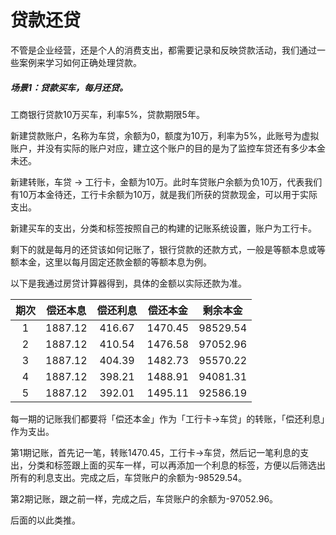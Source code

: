# 贷款还贷

不管是企业经营，还是个人的消费支出，都需要记录和反映贷款活动，我们通过一些案例来学习如何正确处理贷款。

##### 场景1：贷款买车，每月还贷。
工商银行贷款10万买车，利率5%，贷款期限5年。

新建贷款账户，名称为车贷，余额为0，额度为10万，利率为5%，此账号为虚拟账户，并没有实际的账户对应，建立这个账户的目的是为了监控车贷还有多少本金未还。

新建转账，车贷 -> 工行卡，金额为10万。此时车贷账户余额为负10万，代表我们有10万本金待还，工行卡余额为10万，就是我们所获的贷款现金，可以用于实际支出。

新建买车的支出，分类和标签按照自己的构建的记账系统设置，账户为工行卡。

剩下的就是每月的还贷该如何记账了，银行贷款的还款方式，一般是等额本息或等额本金，这里以每月固定还款金额的等额本息为例。

以下是我通过房贷计算器得到，具体的金额以实际还款为准。

| 期次 | 偿还本息 | 偿还利息 | 偿还本金 |  剩余本金  |
|:----:| :----: | :----:  | :----: |   :----:  |
| 1   | 1887.12 | 416.67  | 1470.45 | 98529.54 |
| 2   | 1887.12 | 410.54  | 1476.58 | 97052.96 |
| 3   | 1887.12 | 404.39  | 1482.73 | 95570.22 |
| 4   | 1887.12 | 398.21  | 1488.91 | 94081.31 |
| 5   | 1887.12 | 392.01  | 1495.11 | 92586.19 |

每一期的记账我们都要将「偿还本金」作为「工行卡->车贷」的转账，「偿还利息」作为支出。

第1期记账，首先记一笔，转账1470.45，工行卡->车贷，然后记一笔利息的支出，分类和标签跟上面的买车一样，可以再添加一个利息的标签，方便以后筛选出所有的利息支出。完成之后，车贷账户的余额为-98529.54。

第2期记账，跟之前一样，完成之后，车贷账户的余额为-97052.96。

后面的以此类推。